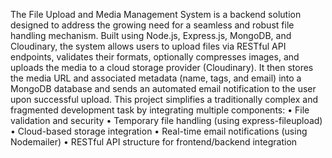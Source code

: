 The File Upload and Media Management System is a backend solution designed to address the growing need for a seamless and robust file handling mechanism. Built using Node.js, Express.js, MongoDB, and Cloudinary, the system allows users to upload files via RESTful API endpoints, validates their formats, optionally compresses images, and uploads the media to a cloud storage provider (Cloudinary). It then stores the media URL and associated metadata (name, tags, and email) into a MongoDB database and sends an automated email notification to the user upon successful upload.
This project simplifies a traditionally complex and fragmented development task by integrating multiple components:
•	File validation and security
•	Temporary file handling (using express-fileupload)
•	Cloud-based storage integration
•	Real-time email notifications (using Nodemailer)
•	RESTful API structure for frontend/backend integration
